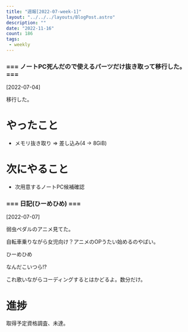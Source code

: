```yaml
---
title: "週報[2022-07-week-1]"
layout: "../../../layouts/BlogPost.astro"
description: ""
date: "2022-11-16"
count: 186
tags:
 - weekly
---
```





### === ノートPC死んだので使えるパーツだけ抜き取って移行した。 ===

[2022-07-04]

移行した。

# やったこと

* メモリ抜き取り => 差し込み(4 -> 8GiB)

# 次にやること

* 次用意するノートPC候補確認


### === 日記(ひーめひめ) ===

[2022-07-07]

弱虫ペダルのアニメ見てた。

自転車乗りながら女児向け？アニメのOPうたい始めるのやばい。

ひーめひめ

なんだこいつら!?

これ歌いながらコーディングするとはかどるよ。数分だけ。

# 進捗

取得予定資格調査、未達。
